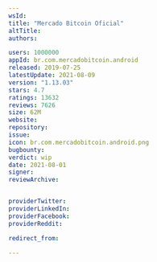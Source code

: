 ```yaml
---
wsId: 
title: "Mercado Bitcoin Oficial"
altTitle: 
authors:

users: 1000000
appId: br.com.mercadobitcoin.android
released: 2019-07-25
latestUpdate: 2021-08-09
version: "1.13.03"
stars: 4.7
ratings: 13632
reviews: 7626
size: 62M
website: 
repository: 
issue: 
icon: br.com.mercadobitcoin.android.png
bugbounty: 
verdict: wip
date: 2021-08-01
signer: 
reviewArchive:


providerTwitter: 
providerLinkedIn: 
providerFacebook: 
providerReddit: 

redirect_from:

---
```



